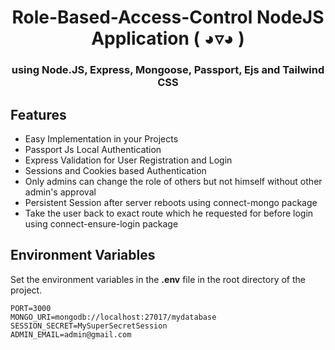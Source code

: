 <h1 align="center">Role-Based-Access-Control NodeJS Application ( ◕▿◕ )</h1>
<h3 align="center"> using <b>Node.JS</b>, <b>Express</b>, <b>Mongoose</b>, <b>Passport</b>, <b>Ejs</b> and <b>Tailwind CSS </b>  </h>

## Features

<ul>
<li>Easy Implementation in your Projects</li>
<li>Passport Js Local Authentication
</li>
<li>Express Validation for User Registration and Login </li>
<li>Sessions and Cookies based Authentication</li>
<li>Only admins can change the role of others but not himself without other admin's approval
</li>
<li>Persistent Session after server reboots using connect-mongo package
</li>
<li>Take the user back to exact route which he requested for before login using connect-ensure-login package
</li>
</ul>

## Environment Variables

<p> Set the environment variables in the <b>.env</b> file in the root directory of the project. </p>

```
PORT=3000
MONGO_URI=mongodb://localhost:27017/mydatabase
SESSION_SECRET=MySuperSecretSession
ADMIN_EMAIL=admin@gmail.com
```

